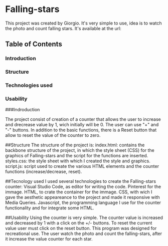# Falling-stars

This project was created by Giorgio.
It's very simple to use, idea is to watch the photo and count falling stars.
It's available at the url: 


## Table of Contents
### Introduction
### Structure
### Technologies used
### Usability


###Indroduction

The project consist of creation of a counter that allows the user to increase and drecrease value by 1, wich initially will be 0.
The user can use "+" and "-" buttons.
In addition to the basic functions, there is a Reset button that allow to reset the value of the counter to zero.


##Structure
The structure of the project is:
index.html: contains the backbone structure of the project, in which the style sheet (CSS) for the graphics of Falling-stars and the script for the functions are inserted.
styles.css: the style sheet with which I created the style and graphics.
script.js: script used to create the various HTML elements and the counter functions (increase/decrease, reset).


##Tecnology used
I used several technologies to create the Falling-stars counter:
Visual Studio Code, as editor for writing the code.
Pinterest for the immage.
HTML, to crate the container for the immage.
CSS, with wich I gave the aesthetic appeareance to the project and made it 
responsive with Media Queries.
Javascript, the programming language I use for the counter functionality and for integrate some HTML.

##Usability
Using the counter is very simple. The counter value is increased and decreased by 1 with a click on the +/- buttons. To reset the current value user must click on the reset button.
This program was designed for recreational use. The user watch the photo and count the falling-stars, after it increase the value counter for each star.
